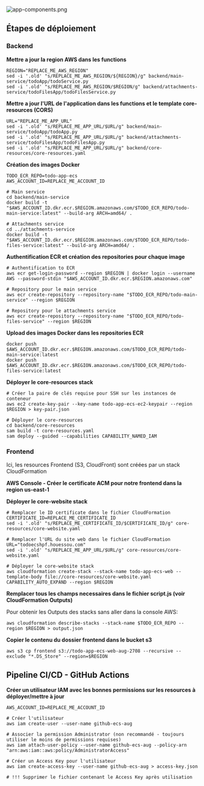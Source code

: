 ![app-components.png](https://cdn.hashnode.com/res/hashnode/image/upload/v1631737544541/-loHqk0vX.png)

## Étapes de déploiement

### Backend

**Mettre a jour la region AWS dans les functions**

```
REGION="REPLACE_ME_AWS_REGION"
sed -i '.old' "s/REPLACE_ME_AWS_REGION/${REGION}/g" backend/main-service/todoApp/todoService.py
sed -i '.old' "s/REPLACE_ME_AWS_REGION/$REGION/g" backend/attachments-service/todoFilesApp/todoFilesService.py

```

**Mettre a jour l'URL de l'application dans les functions et le template core-resources (CORS)**

```
URL="REPLACE_ME_APP_URL"
sed -i '.old' "s/REPLACE_ME_APP_URL/$URL/g" backend/main-service/todoApp/todoApp.py
sed -i '.old' "s/REPLACE_ME_APP_URL/$URL/g" backend/attachments-service/todoFilesApp/todoFilesApp.py
sed -i '.old' "s/REPLACE_ME_APP_URL/$URL/g" backend/core-resources/core-resources.yaml

```

**Création des images Docker**

```
TODO_ECR_REPO=todo-app-ecs
AWS_ACCOUNT_ID=REPLACE_ME_ACCOUNT_ID

# Main service
cd backend/main-service
docker build -t "$AWS_ACCOUNT_ID.dkr.ecr.$REGION.amazonaws.com/$TODO_ECR_REPO/todo-main-service:latest" --build-arg ARCH=amd64/ .

# Attachments service
cd ../attachments-service
docker build -t "$AWS_ACCOUNT_ID.dkr.ecr.$REGION.amazonaws.com/$TODO_ECR_REPO/todo-files-service:latest" --build-arg ARCH=amd64/ .

```

**Authentification ECR et création des repositories pour chaque image**

```
# Authentification to ECR
aws ecr get-login-password --region $REGION | docker login --username AWS --password-stdin "$AWS_ACCOUNT_ID.dkr.ecr.$REGION.amazonaws.com"

# Repository pour le main service
aws ecr create-repository --repository-name "$TODO_ECR_REPO/todo-main-service" --region $REGION

# Repository pour le attachments service
aws ecr create-repository --repository-name "$TODO_ECR_REPO/todo-files-service" --region $REGION

```

**Upload des images Docker dans les repositories ECR**

```
docker push $AWS_ACCOUNT_ID.dkr.ecr.$REGION.amazonaws.com/$TODO_ECR_REPO/todo-main-service:latest
docker push $AWS_ACCOUNT_ID.dkr.ecr.$REGION.amazonaws.com/$TODO_ECR_REPO/todo-files-service:latest

```

**Déployer le core-resources stack**

```
# Créer la paire de clés requise pour SSH sur les instances de conteneur
aws ec2 create-key-pair --key-name todo-app-ecs-ec2-keypair --region $REGION > key-pair.json

# Déployer le core-resources
cd backend/core-resources
sam build -t core-resources.yaml 
sam deploy --guided --capabilities CAPABILITY_NAMED_IAM

```

### Frontend

Ici, les resources Frontend (S3, CloudFront) sont créées par un stack CloudFormation

**AWS Console - Créer le certificate ACM pour notre frontend dans la region us-east-1**

**Déployer le core-website stack**

```
# Remplacer le ID certificate dans le fichier CloudFormation
CERTIFICATE_ID=REPLACE_ME_CERTIFICATE_ID
sed -i '.old' "s/REPLACE_ME_CERTIFICATE_ID/$CERTIFICATE_ID/g" core-resources/core-website.yaml

# Remplacer l'URL du site web dans le fichier CloudFormation
URL="todoecshpf.houessou.com"
sed -i '.old' "s/REPLACE_ME_APP_URL/$URL/g" core-resources/core-website.yaml

# Déployer le core-website stack
aws cloudformation create-stack --stack-name todo-app-ecs-web --template-body file://core-resources/core-website.yaml CAPABILITY_AUTO_EXPAND --region $REGION

```

**Remplacer tous les champs necessaires dans le fichier script.js (voir CloudFormation Outputs)**

Pour obtenir les Outputs des stacks sans aller dans la console AWS:

```
aws cloudformation describe-stacks --stack-name $TODO_ECR_REPO --region $REGION > output.json

```

**Copier le contenu du dossier frontend dans le bucket s3**

```
aws s3 cp frontend s3://todo-app-ecs-web-aug-2708 --recursive --exclude "*.DS_Store" --region=$REGION

```

## Pipeline CI/CD - GitHub Actions

**Créer un utilisateur IAM avec les bonnes permissions sur les resources à déployer/mettre à jour**

```
AWS_ACCOUNT_ID=REPLACE_ME_ACCOUNT_ID

# Créer l'utilisateur
aws iam create-user --user-name github-ecs-aug

# Associer la permission Administrator (non recommandé - toujours utiliser le moins de permissions requises)
aws iam attach-user-policy --user-name github-ecs-aug --policy-arn "arn:aws:iam::aws:policy/AdministratorAccess"

# Créer un Access Key pour l'utilisateur
aws iam create-access-key --user-name github-ecs-aug > access-key.json

# !!! Supprimer le fichier contenant le Access Key après utilisation

```